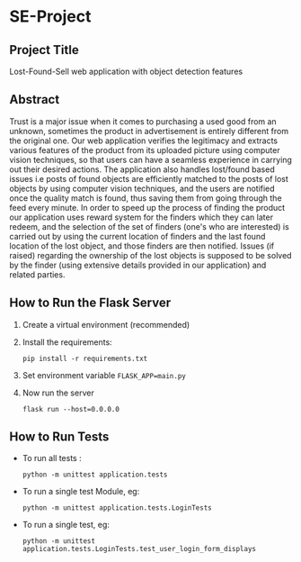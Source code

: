 # SE-Project

## Project Title
Lost-Found-Sell web application with object detection features

## Abstract
Trust is a major issue when it comes to purchasing a used good from an unknown, sometimes the product in advertisement is entirely different from the original one. Our web application verifies the legitimacy and extracts various features of the product from its uploaded picture using computer vision techniques, so that users can have a seamless experience in carrying out their desired actions. The application also handles lost/found based issues i.e posts of found objects are efficiently matched to the posts of lost objects by using computer vision techniques, and the users are notified once the quality match is found, thus saving them from going through the feed every minute. In order to speed up the process of finding the product our application uses reward system for the finders which they can later redeem, and the selection of the set of finders (one's who are interested) is carried out by using the current location of finders and the last found location of the lost object, and those finders are then notified. Issues (if raised) regarding the ownership of the lost objects is supposed to be solved by the finder (using extensive details provided in our application) and related parties.

## How to Run the Flask Server
1. Create a virtual environment (recommended)

2. Install the requirements: 
    ```
    pip install -r requirements.txt
    ```
3. Set environment variable `FLASK_APP=main.py`

4. Now run the server
   ```
   flask run --host=0.0.0.0
   ```
   
## How to Run Tests

* To run all tests :
    ```
    python -m unittest application.tests
    ```

* To run a single test Module, eg: 
    ```
    python -m unittest application.tests.LoginTests
    ```
  
* To run a single test, eg: 
    ```
    python -m unittest application.tests.LoginTests.test_user_login_form_displays
    ```
 